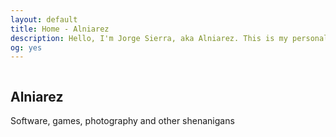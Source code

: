 ```yaml
---
layout: default
title: Home - Alniarez
description: Hello, I'm Jorge Sierra, aka Alniarez. This is my personal website showcasing my games, software projects and other random shenanigans.
og: yes
---
```

<div class="flex column">
    <section>
        <h1 class="font-title">Alniarez</h1>
    </section>
    <section>
        <p class="font-sub-title">Software, games, photography and other shenanigans</p>
    </section>
    <section class="grid center">
        <a class="font-super-big" href="https://www.instagram.com/alniarez/"><i class="fab fa-instagram"></i></a>
        <a class="font-super-big" href="https://twitter.com/Alniarez"><i class="fab fa-twitter-square"></i></a>
        <a class="font-super-big" href="https://github.com/alniarez"><i class="fab fa-github"></i></a>
    </section>
</div>


